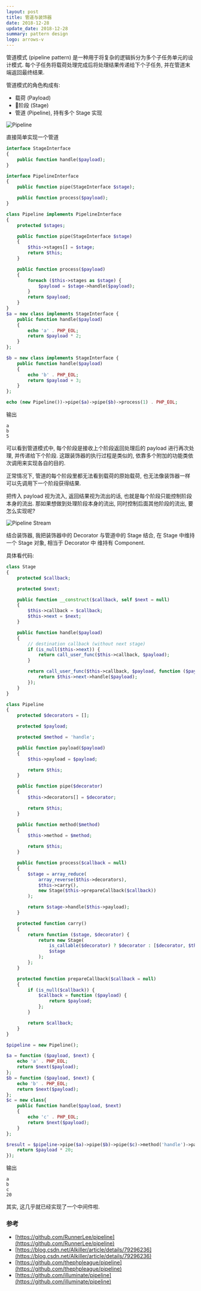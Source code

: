 ```yaml
---
layout: post
title: 管道与装饰器
date: 2018-12-28
update_date: 2018-12-28
summary: pattern design
logo: arrows-v
---
```


管道模式 (pipeline pattern) 是一种用于将复杂的逻辑拆分为多个子任务单元的设计模式. 每个子任务将载荷处理完成后将处理结果传递给下个子任务, 并在管道末端返回最终结果.

管道模式的角色构成有:

- 载荷 (Payload)
- 阶段 (Stage)
- 管道 (Pipeline), 持有多个 Stage 实现


![Pipeline](/assets/img/design-pattern/pipeline/1.png)

直接简单实现一个管道

```php
interface StageInterface
{
    public function handle($payload);
}

interface PipelineInterface
{
    public function pipe(StageInterface $stage);

    public function process($payload);
}

class Pipeline implements PipelineInterface
{
    protected $stages;

    public function pipe(StageInterface $stage)
    {
        $this->stages[] = $stage;
        return $this;
    }

    public function process($payload)
    {
        foreach ($this->stages as $stage) {
            $payload = $stage->handle($payload);
        }
        return $payload;
    }
}
$a = new class implements StageInterface {
    public function handle($payload)
    {
        echo 'a' . PHP_EOL;
        return $payload * 2;
    }
};

$b = new class implements StageInterface {
    public function handle($payload)
    {
        echo 'b' . PHP_EOL;
        return $payload + 3;
    }
};

echo (new Pipeline())->pipe($a)->pipe($b)->process(1) . PHP_EOL;

```

输出

```
a
b
5
```

可以看到管道模式中, 每个阶段是接收上个阶段返回处理后的 payload 进行再次处理, 并传递给下个阶段. 这跟装饰器的执行过程是类似的, 依靠多个附加的功能类依次调用来实现各自的目的.

正常情况下, 管道的每个阶段里都无法看到载荷的原始载荷, 也无法像装饰器一样可以先调用下一个阶段获得结果.

把传入 payload 视为流入, 返回结果视为流出的话, 也就是每个阶段只能控制阶段本身的流出. 那如果想做到处理阶段本身的流出, 同时控制后面其他阶段的流出, 要怎么实现呢?

![Pipeline Stream](/assets/img/design-pattern/pipeline/2.png)

结合装饰器, 我把装饰器中的 Decorator 与管道中的 Stage 结合, 在 Stage 中维持一个 Stage 对象, 相当于 Decorator 中 维持有 Component.

具体看代码:

```php
class Stage
{
    protected $callback;

    protected $next;

    public function __construct($callback, self $next = null)
    {
        $this->callback = $callback;
        $this->next = $next;
    }

    public function handle($payload)
    {
        // destination callback (without next stage)
        if (is_null($this->next)) {
            return call_user_func($this->callback, $payload);
        }

        return call_user_func($this->callback, $payload, function ($payload) {
            return $this->next->handle($payload);
        });
    }
}

class Pipeline
{
    protected $decorators = [];

    protected $payload;

    protected $method = 'handle';

    public function payload($payload)
    {
        $this->payload = $payload;

        return $this;
    }

    public function pipe($decorator)
    {
        $this->decorators[] = $decorator;

        return $this;
    }

    public function method($method)
    {
        $this->method = $method;

        return $this;
    }

    public function process($callback = null)
    {
        $stage = array_reduce(
            array_reverse($this->decorators),
            $this->carry(),
            new Stage($this->prepareCallback($callback))
        );

        return $stage->handle($this->payload);
    }

    protected function carry()
    {
        return function ($stage, $decorator) {
            return new Stage(
                is_callable($decorator) ? $decorator : [$decorator, $this->method],
                $stage
            );
        };
    }

    protected function prepareCallback($callback = null)
    {
        if (is_null($callback)) {
            $callback = function ($payload) {
                return $payload;
            };
        }

        return $callback;
    }
}

$pipeline = new Pipeline();

$a = function ($payload, $next) {
    echo 'a' . PHP_EOL;
    return $next($payload);
};
$b = function ($payload, $next) {
    echo 'b' . PHP_EOL;
    return $next($payload);
};
$c = new class{
    public function handle($payload, $next)
    {
        echo 'c' . PHP_EOL;
        return $next($payload);
    }
};

$result = $pipeline->pipe($a)->pipe($b)->pipe($c)->method('handle')->payload(1)->process(function ($payload) {
    return $payload * 20;
});
```

输出

```
a
b
c
20
```

其实, 这几乎就已经实现了一个中间件啦.

### 参考
- [https://github.com/RunnerLee/pipeline](https://github.com/RunnerLee/pipeline)
- [https://blog.csdn.net/AIkiller/article/details/79296236](https://blog.csdn.net/AIkiller/article/details/79296236)
- [https://github.com/thephpleague/pipeline](https://github.com/thephpleague/pipeline)
- [https://github.com/illuminate/pipeline](https://github.com/illuminate/pipeline)